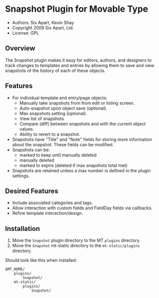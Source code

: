 # Snapshot Plugin for Movable Type

* Authors: Six Apart, Kevin Shay
* Copyright 2009 Six Apart, Ltd.
* License: GPL


## Overview

The Snapshot plugin makes it easy for editors, authors, and designers to track
changes to templates and entries by allowing them to save and view snapshots of
the history of each of these objects.


## Features

* For individual template and entry/page objects:
    * Manually take snapshots from from edit or listing screen.
    * Auto-snapshot upon object save (optional).
    * Max snapshots setting (optional).
    * View list of snapshots
    * Compare (diff) between snapshots and with the current object values.
    * Ability to revert to a snapshot.
* Snapshots have "Title" and "Note" fields for storing more information about
  the snapshot. These fields can be modified.
* Snapshots can be:
    * marked to keep until manually deleted
    * manually deleted
    * marked to expire (deleted if max snapshots total met)
* Snapshots are retained unless a max number is defined in the plugin settings.


## Desired Features

* Include associated categories and tags.
* Allow interaction with custom fields and FieldDay fields via callbacks.
* Refine template interaction/design.


## Installation

1. Move the `Snapshot` plugin directory to the MT `plugins` directory.
2. Move the `Snapshot` mt-static directory to the `mt-static/plugins` directory.

Should look like this when installed:

    $MT_HOME/
        plugins/
            Snapshot/
        mt-static/
            plugins/
                Snapshot/
